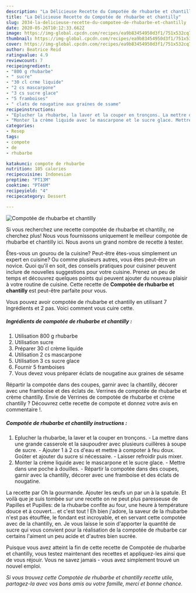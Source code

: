 ```yaml
---
description: "La Délicieuse Recette du Compotée de rhubarbe et chantilly"
title: "La Délicieuse Recette du Compotée de rhubarbe et chantilly"
slug: 2034-la-delicieuse-recette-du-compotee-de-rhubarbe-et-chantilly
date: 2020-05-26T10:12:33.662Z
image: https://img-global.cpcdn.com/recipes/ea9b83454950d3f1/751x532cq70/compotee-de-rhubarbe-et-chantilly-photo-principale-de-la-recette.jpg
thumbnail: https://img-global.cpcdn.com/recipes/ea9b83454950d3f1/751x532cq70/compotee-de-rhubarbe-et-chantilly-photo-principale-de-la-recette.jpg
cover: https://img-global.cpcdn.com/recipes/ea9b83454950d3f1/751x532cq70/compotee-de-rhubarbe-et-chantilly-photo-principale-de-la-recette.jpg
author: Beatrice Reid
ratingvalue: 4.9
reviewcount: 7
recipeingredient:
- "800 g rhubarbe"
- " sucre"
- "30 cl crme liquide"
- "2 cs mascarpone"
- "3 cs sucre glace"
- "5 framboises"
- " clats de nougatine aux graines de ssame"
recipeinstructions:
- "Eplucher la rhubarbe, la laver et la couper en tronçons. La mettre dans une grande casserole et la saupoudrer avec plusieurs cuillères à soupe de sucre. Ajouter 1 à 2 cs d&#39;eau et mettre à compoter à feu doux. Goûter et ajouter du sucre si nécessaire.  Laisser refroidir puis mixer."
- "Monter la crème liquide avec le mascarpone et le sucre glace. Mettre dans une poche à douilles. Répartir la compotée dans des coupes, garnir avec la chantilly, décorer avec une framboise et des éclats de nougatine."
categories:
- Resep
tags:
- compote
- de
- rhubarbe

katakunci: compote de rhubarbe 
nutrition: 105 calories
recipecuisine: Indonesian
preptime: "PT13M"
cooktime: "PT46M"
recipeyield: "4"
recipecategory: Dessert

---
```



![Compotée de rhubarbe et chantilly](https://img-global.cpcdn.com/recipes/ea9b83454950d3f1/751x532cq70/compotee-de-rhubarbe-et-chantilly-photo-principale-de-la-recette.jpg)

Si vous recherchez une recette compotée de rhubarbe et chantilly, ne cherchez plus! Nous vous fournissons uniquement le meilleur compotée de rhubarbe et chantilly ici. Nous avons un grand nombre de recette à tester.

Êtes-vous un gourou de la cuisine? Peut-être êtes-vous simplement un expert en cuisine? Ou comme plusieurs autres, vous êtes peut-être un novice. Quoi qu'il en soit, des conseils pratiques pour cuisiner peuvent inclure de nouvelles suggestions pour votre cuisine. Prenez un peu de temps et découvrez quelques points qui peuvent ajouter du nouveau plaisir à votre routine de cuisine. Cette recette de <strong> Compotée de rhubarbe et chantilly </strong> est peut-être parfaite pour vous.

<!--inarticleads1-->

Vous pouvez avoir compotée de rhubarbe et chantilly en utilisant 7 Ingrédients et 2 pas. Voici comment vous cuire cette.

##### Ingrédients de compotée de rhubarbe et chantilly :

1. Utilisation 800 g rhubarbe
1. Utilisation  sucre
1. Préparer 30 cl crème liquide
1. Utilisation 2 cs mascarpone
1. Utilisation 3 cs sucre glace
1. Fournir 5 framboises
1. Vous devez vous préparer  éclats de nougatine aux graines de sésame


Répartir la compotée dans des coupes, garnir avec la chantilly, décorer avec une framboise et des éclats de. Verrines de compotée de rhubarbe et crème chantilly. Envie de Verrines de compotée de rhubarbe et crème chantilly ? Découvrez cette recette de compote et donnez votre avis en commentaire !. 

<!--inarticleads2-->

##### Compotée de rhubarbe et chantilly instructions :

1. Eplucher la rhubarbe, la laver et la couper en tronçons. - La mettre dans une grande casserole et la saupoudrer avec plusieurs cuillères à soupe de sucre. - Ajouter 1 à 2 cs d&#39;eau et mettre à compoter à feu doux. Goûter et ajouter du sucre si nécessaire.  - Laisser refroidir puis mixer.
1. Monter la crème liquide avec le mascarpone et le sucre glace. - Mettre dans une poche à douilles. - Répartir la compotée dans des coupes, garnir avec la chantilly, décorer avec une framboise et des éclats de nougatine.


La recette par Oh la gourmande. Ajouter les œufs un par un à la spatule. Et voilà que je suis tombée sur une recette on ne peut plus paresseuse de Papilles et Pupilles: de la rhubarbe confite au four, une heure à température douce et à couvert… et c&#39;est tout ! Eh bien j&#39;adore, la saveur de la rhubarbe n&#39;est pas étouffée, le fondant est incroyable, et en servant cette compotée avec de la chantilly, en. Je vous laisse le soin d&#39;apporter la quantité de sucre qui vous convient pour la réalisation de la compotée de rhubarbe car certains l&#39;aiment un peu acide et d&#39;autres bien sucrée. 

<!--inarticleads1-->

<p>
Puisque vous avez atteint la fin de cette recette de Compotée de rhubarbe et chantilly, vous testez maintenant des recettes et appliquez-les ainsi que de vous réjouir. Vous ne savez jamais - vous avez simplement trouvé un nouvel emploi.
</p>

<p>
<i>Si vous trouvez cette Compotée de rhubarbe et chantilly recette utile, partagez-la avec vos bons amis ou votre famille, merci et bonne chance.</i>
</p>
